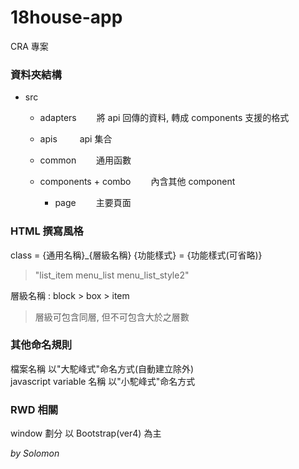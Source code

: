 # 18house-app

CRA 專案

### 資料夾結構

- src

  - adapters
    　　將 api 回傳的資料, 轉成 components 支援的格式

  - apis
    　　 api 集合

  - common
    　　通用函數

  - components + combo
    　　內含其他 component

    - page
      　　主要頁面

### HTML 撰寫風格

class = {通用名稱}\_{層級名稱} {功能樣式} = {功能樣式(可省略)}

> "list_item menu_list menu_list_style2"

層級名稱 : block > box > item

> 層級可包含同層, 但不可包含大於之層數

### 其他命名規則

檔案名稱 以"大駝峰式"命名方式(自動建立除外)  
javascript variable 名稱 以"小駝峰式"命名方式

### RWD 相關

window 劃分 以 Bootstrap(ver4) 為主

_by Solomon_
